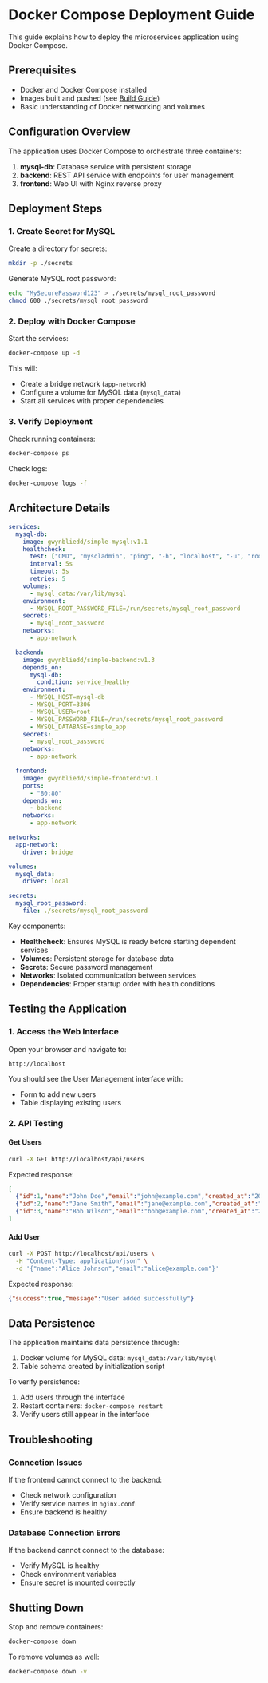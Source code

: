 # Docker Compose Deployment Guide

This guide explains how to deploy the microservices application using Docker Compose.

## Prerequisites

- Docker and Docker Compose installed
- Images built and pushed (see [Build Guide](../dockerfiles/build.md))
- Basic understanding of Docker networking and volumes

## Configuration Overview

The application uses Docker Compose to orchestrate three containers:
1. **mysql-db**: Database service with persistent storage
2. **backend**: REST API service with endpoints for user management
3. **frontend**: Web UI with Nginx reverse proxy

## Deployment Steps

### 1. Create Secret for MySQL

Create a directory for secrets:

```bash
mkdir -p ./secrets
```

Generate MySQL root password:

```bash
echo "MySecurePassword123" > ./secrets/mysql_root_password
chmod 600 ./secrets/mysql_root_password
```

### 2. Deploy with Docker Compose

Start the services:

```bash
docker-compose up -d
```

This will:
- Create a bridge network (`app-network`)
- Configure a volume for MySQL data (`mysql_data`)
- Start all services with proper dependencies

### 3. Verify Deployment

Check running containers:

```bash
docker-compose ps
```

Check logs:

```bash
docker-compose logs -f
```

## Architecture Details

```yaml
services:
  mysql-db:
    image: gwynbliedd/simple-mysql:v1.1
    healthcheck:
      test: ["CMD", "mysqladmin", "ping", "-h", "localhost", "-u", "root", "-p$$(cat /run/secrets/mysql_root_password)"]
      interval: 5s
      timeout: 5s
      retries: 5
    volumes:
      - mysql_data:/var/lib/mysql
    environment:
      - MYSQL_ROOT_PASSWORD_FILE=/run/secrets/mysql_root_password
    secrets:
      - mysql_root_password
    networks:
      - app-network

  backend:
    image: gwynbliedd/simple-backend:v1.3
    depends_on:
      mysql-db:
        condition: service_healthy
    environment:
      - MYSQL_HOST=mysql-db
      - MYSQL_PORT=3306
      - MYSQL_USER=root
      - MYSQL_PASSWORD_FILE=/run/secrets/mysql_root_password
      - MYSQL_DATABASE=simple_app
    secrets:
      - mysql_root_password
    networks:
      - app-network

  frontend:
    image: gwynbliedd/simple-frontend:v1.1
    ports:
      - "80:80"
    depends_on:
      - backend
    networks:
      - app-network

networks:
  app-network:
    driver: bridge

volumes:
  mysql_data:
    driver: local

secrets:
  mysql_root_password:
    file: ./secrets/mysql_root_password
```

Key components:
- **Healthcheck**: Ensures MySQL is ready before starting dependent services
- **Volumes**: Persistent storage for database data
- **Secrets**: Secure password management
- **Networks**: Isolated communication between services
- **Dependencies**: Proper startup order with health conditions

## Testing the Application

### 1. Access the Web Interface

Open your browser and navigate to:
```
http://localhost
```

You should see the User Management interface with:
- Form to add new users
- Table displaying existing users

### 2. API Testing

#### Get Users
```bash
curl -X GET http://localhost/api/users
```

Expected response:
```json
[
  {"id":1,"name":"John Doe","email":"john@example.com","created_at":"2023-05-15T10:30:00Z"},
  {"id":2,"name":"Jane Smith","email":"jane@example.com","created_at":"2023-05-15T10:30:01Z"},
  {"id":3,"name":"Bob Wilson","email":"bob@example.com","created_at":"2023-05-15T10:30:02Z"}
]
```

#### Add User
```bash
curl -X POST http://localhost/api/users \
  -H "Content-Type: application/json" \
  -d '{"name":"Alice Johnson","email":"alice@example.com"}'
```

Expected response:
```json
{"success":true,"message":"User added successfully"}
```

## Data Persistence

The application maintains data persistence through:
1. Docker volume for MySQL data: `mysql_data:/var/lib/mysql`
2. Table schema created by initialization script

To verify persistence:
1. Add users through the interface
2. Restart containers: `docker-compose restart`
3. Verify users still appear in the interface

## Troubleshooting

### Connection Issues
If the frontend cannot connect to the backend:
- Check network configuration
- Verify service names in `nginx.conf`
- Ensure backend is healthy

### Database Connection Errors
If the backend cannot connect to the database:
- Verify MySQL is healthy
- Check environment variables
- Ensure secret is mounted correctly

## Shutting Down

Stop and remove containers:
```bash
docker-compose down
```

To remove volumes as well:
```bash
docker-compose down -v
```